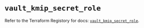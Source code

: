 # `vault_kmip_secret_role`

Refer to the Terraform Registory for docs: [`vault_kmip_secret_role`](https://www.terraform.io/docs/providers/vault/r/kmip_secret_role).
